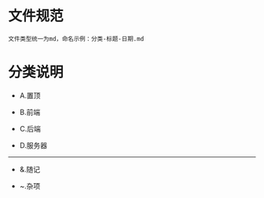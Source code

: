 # 文件规范

    文件类型统一为md，命名示例：分类-标题-日期.md

# 分类说明

* A.置顶

* B.前端

* C.后端

* D.服务器

*****

* &.随记

* ~.杂项